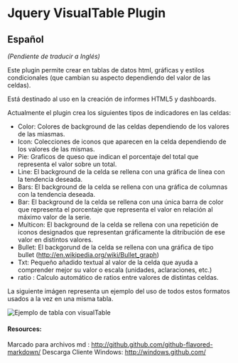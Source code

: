 # Jquery VisualTable Plugin

## Español
_(Pendiente de traducir a Inglés)_

Este plugin permite crear en tablas de datos html, gráficas y estilos condicionales (que cambian su aspecto dependiendo del valor de las celdas).

Está destinado al uso en la creación de informes HTML5 y dashboards.

Actualmente el plugin crea los siguientes tipos de indicadores en las celdas:

- Color: Colores de background de las celdas dependiendo de los valores de las miasmas.
- Icon: Colecciones de iconos que aparecen en la celda dependiendo de los valores de las mismas.
- Pie: Graficos de queso que indican el porcentaje del total que representa el valor sobre un total.
- Line: El background de la celda se rellena con una gráfica de línea con la tendencia deseada.
- Bars: El background de la celda se rellena con una gráfica de columnas con la tendencia deseada.
- Bar: El background de la celda se rellena con una única barra de color que representa el porcentaje que representa el valor en relación al máximo valor de la serie.
- Multicon: El background de la celda se rellena con una repetición de iconos designados que representan gráficamente la ditribución de ese valor en distintos valores.
- Bullet: El backgorund de la celda se rellena con una gráfica de tipo bullet (http://en.wikipedia.org/wiki/Bullet_graph)
- Txt: Pequeño añadido textual al valor de la celda que ayuda a comprender mejor su valor o escala (unidades, aclaraciones, etc.)
- ratio : Calculo automático de ratios entre valores de distintas celdas.

La siguiente imágen representa un ejemplo del uso de todos estos formatos usados a la vez en una misma tabla.

![Ejemplo de tabla con visualTable](/ikhuerta/jquery_visualTable_plugin/blob/master/visualTableExample.gif?raw=true)

#### Resources:
Marcado para archivos md : http://github.github.com/github-flavored-markdown/
Descarga Cliente Windows: http://windows.github.com/